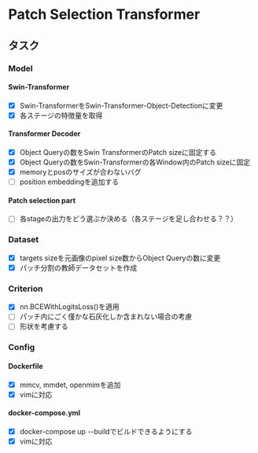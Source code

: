 # Patch Selection Transformer

## タスク

### Model

####  Swin-Transformer

- [x] Swin-TransformerをSwin-Transformer-Object-Detectionに変更
- [x] 各ステージの特徴量を取得
    
#### Transformer Decoder

- [x] Object Queryの数をSwin TransformerのPatch sizeに固定する
- [x] Object Queryの数をSwin-Transformerの各Window内のPatch sizeに固定
- [x] memoryとposのサイズが合わないバグ
- [ ] position embeddingを追加する
        
#### Patch selection part

- [ ] 各stageの出力をどう選ぶか決める（各ステージを足し合わせる？？）

### Dataset

- [x] targets sizeを元画像のpixel size数からObject Queryの数に変更
- [x] パッチ分割の教師データセットを作成

### Criterion

- [x] nn.BCEWithLogitsLoss()を適用
- [ ] パッチ内にごく僅かな石灰化しか含まれない場合の考慮
- [ ] 形状を考慮する

### Config
####  Dockerfile

- [x] mmcv, mmdet, openmimを追加
- [x] vimに対応
    
#### docker-compose.yml

- [x] docker-compose up --buildでビルドできるようにする
- [x] vimに対応